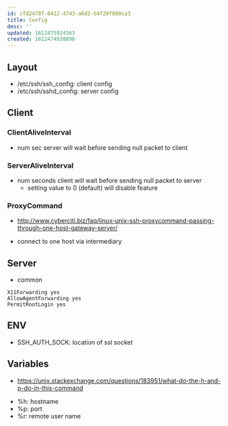 ```yaml
---
id: cfd24707-8412-4743-a6d2-b4f29f890ca3
title: Config
desc: ''
updated: 1612475924363
created: 1612474938890
---
```



## Layout
- /etc/ssh/ssh_config: client config
- /etc/ssh/sshd_config: server config

## Client

### ClientAliveInterval
- num sec server will wait before sending null packet to client

### ServerAliveInterval
- num seconds client will wait before sending null packet to server
    - setting value to 0 (default) will disable feature

### ProxyCommand
- http://www.cyberciti.biz/faq/linux-unix-ssh-proxycommand-passing-through-one-host-gateway-server/

- connect to one host via intermediary

## Server

- common
```
X11Forwarding yes
AllowAgentForwarding yes
PermitRootLogin yes
```

##  ENV
- SSH_AUTH_SOCK: location of ssl socket

## Variables
- https://unix.stackexchange.com/questions/183951/what-do-the-h-and-p-do-in-this-command
<!-- -->
- %h: hostname
- %p: port
- %r: remote user name
